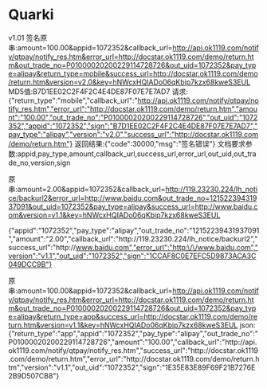 # Quarki
v1.01
签名原串:amount=100.00&appid=1072352&callback_url=http://api.ok1119.com/notify/qtpay/notify_res.htm&error_url=http://docstar.ok1119.com/demo/return.htm&out_trade_no=P01000020200229114728726&out_uid=1072352&pay_type=alipay&return_type=mobile&success_url=http://docstar.ok1119.com/demo/return.htm&version=v2.0&key=hNWcxHQIADo06qKbip7kzx68kweS3EUL
MD5值:B7D1EE02C2F4F2C4E4DE87F07E7E7AD7
请求:{"return_type":"mobile","callback_url":"http://api.ok1119.com/notify/qtpay/notify_res.htm","error_url":"http://docstar.ok1119.com/demo/return.htm","amount":"100.00","out_trade_no":"P01000020200229114728726","out_uid":"1072352","appid":"1072352","sign":"B7D1EE02C2F4F2C4E4DE87F07E7E7AD7","pay_type":"alipay","version":"v2.0","success_url":"http://docstar.ok1119.com/demo/return.htm"}
返回结果:{"code":30000,"msg":"签名错误"}
文档要求参数:appid,pay_type,amount,callback_url,success_url,error_url,out_uid,out_trade_no,version,sign

原串:amount=2.00&appid=1072352&callback_url=http://119.23230.224/lh_notice/backurl2&error_url=http://www.baidu.com&out_trade_no=12152239431937091&out_uid=1072352&pay_type=alipay&success_url=http://www.baidu.com&version=v1.1&key=hNWcxHQIADo06qKbip7kzx68kweS3EUL

{"appid":"1072352","pay_type":"alipay","out_trade_no":"12152239431937091","amount":"2.00","callback_url":"http:\/\/119.23230.224\/lh_notice\/backurl2","success_url":"http:\/\/www.baidu.com","error_url":"http:\/\/www.baidu.com","version":"v1.1","out_uid":"1072352","sign":"1CCAF8C0E7EFC5D9873ACA3C049DCC9B"}

原串:amount=100.00&appid=1072352&callback_url=http://api.ok1119.com/notify/qtpay/notify_res.htm&error_url=http://docstar.ok1119.com/demo/return.htm&out_trade_no=P01000020200229114728726&out_uid=1072352&pay_type=alipay&return_type=app&success_url=http://docstar.ok1119.com/demo/return.htm&version=v1.1&key=hNWcxHQIADo06qKbip7kzx68kweS3EUL
json:{"return_type":"app","appid":"1072352","pay_type":"alipay","out_trade_no":"P01000020200229114728726","amount":"100.00","callback_url":"http:\/\/api.ok1119.com\/notify\/qtpay\/notify_res.htm","success_url":"http:\/\/docstar.ok1119.com\/demo\/return.htm","error_url":"http:\/\/docstar.ok1119.com\/demo\/return.htm","version":"v1.1","out_uid":"1072352","sign":"1E35E83E89F69F21B7276E2B9D507CB8"}

